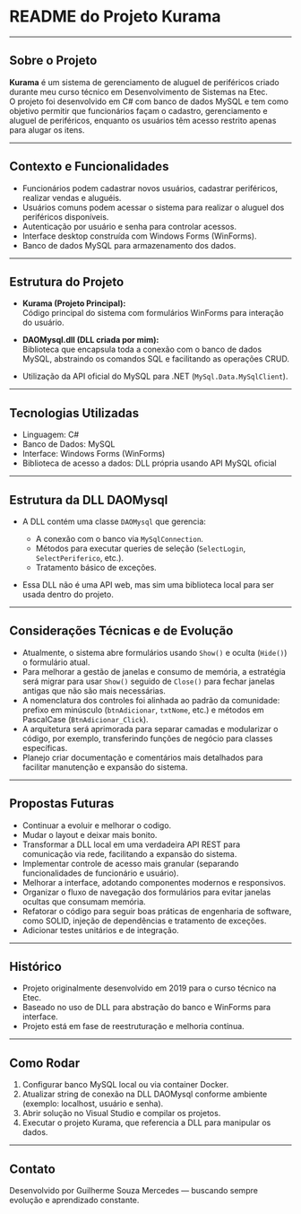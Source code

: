 # README do Projeto Kurama

---

## Sobre o Projeto

**Kurama** é um sistema de gerenciamento de aluguel de periféricos criado durante meu curso técnico em Desenvolvimento de Sistemas na Etec.  
O projeto foi desenvolvido em C# com banco de dados MySQL e tem como objetivo permitir que funcionários façam o cadastro, gerenciamento e aluguel de periféricos, enquanto os usuários têm acesso restrito apenas para alugar os itens.

---

## Contexto e Funcionalidades

- Funcionários podem cadastrar novos usuários, cadastrar periféricos, realizar vendas e aluguéis.  
- Usuários comuns podem acessar o sistema para realizar o aluguel dos periféricos disponíveis.  
- Autenticação por usuário e senha para controlar acessos.  
- Interface desktop construída com Windows Forms (WinForms).  
- Banco de dados MySQL para armazenamento dos dados.  

---

## Estrutura do Projeto

- **Kurama (Projeto Principal):**  
  Código principal do sistema com formulários WinForms para interação do usuário.

- **DAOMysql.dll (DLL criada por mim):**  
  Biblioteca que encapsula toda a conexão com o banco de dados MySQL, abstraindo os comandos SQL e facilitando as operações CRUD.

- Utilização da API oficial do MySQL para .NET (`MySql.Data.MySqlClient`).

---

## Tecnologias Utilizadas

- Linguagem: C#  
- Banco de Dados: MySQL  
- Interface: Windows Forms (WinForms)  
- Biblioteca de acesso a dados: DLL própria usando API MySQL oficial

---

## Estrutura da DLL DAOMysql

- A DLL contém uma classe `DAOMysql` que gerencia:  
  - A conexão com o banco via `MySqlConnection`.  
  - Métodos para executar queries de seleção (`SelectLogin`, `SelectPeriferico`, etc.).  
  - Tratamento básico de exceções.

- Essa DLL não é uma API web, mas sim uma biblioteca local para ser usada dentro do projeto.

---

## Considerações Técnicas e de Evolução

- Atualmente, o sistema abre formulários usando `Show()` e oculta (`Hide()`) o formulário atual.  
- Para melhorar a gestão de janelas e consumo de memória, a estratégia será migrar para usar `Show()` seguido de `Close()` para fechar janelas antigas que não são mais necessárias.  
- A nomenclatura dos controles foi alinhada ao padrão da comunidade: prefixo em minúsculo (`btnAdicionar`, `txtNome`, etc.) e métodos em PascalCase (`BtnAdicionar_Click`).  
- A arquitetura será aprimorada para separar camadas e modularizar o código, por exemplo, transferindo funções de negócio para classes específicas.  
- Planejo criar documentação e comentários mais detalhados para facilitar manutenção e expansão do sistema.

---

## Propostas Futuras

- Continuar a evoluir e melhorar o codigo.
- Mudar o layout e deixar mais bonito.
- Transformar a DLL local em uma verdadeira API REST para comunicação via rede, facilitando a expansão do sistema.  
- Implementar controle de acesso mais granular (separando funcionalidades de funcionário e usuário).  
- Melhorar a interface, adotando componentes modernos e responsivos.  
- Organizar o fluxo de navegação dos formulários para evitar janelas ocultas que consumam memória.  
- Refatorar o código para seguir boas práticas de engenharia de software, como SOLID, injeção de dependências e tratamento de exceções.  
- Adicionar testes unitários e de integração.

---

## Histórico

- Projeto originalmente desenvolvido em 2019 para o curso técnico na Etec.  
- Baseado no uso de DLL para abstração do banco e WinForms para interface.  
- Projeto está em fase de reestruturação e melhoria contínua.

---

## Como Rodar

1. Configurar banco MySQL local ou via container Docker.  
2. Atualizar string de conexão na DLL DAOMysql conforme ambiente (exemplo: localhost, usuário e senha).  
3. Abrir solução no Visual Studio e compilar os projetos.  
4. Executar o projeto Kurama, que referencia a DLL para manipular os dados.

---

## Contato

Desenvolvido por Guilherme Souza Mercedes — buscando sempre evolução e aprendizado constante.

